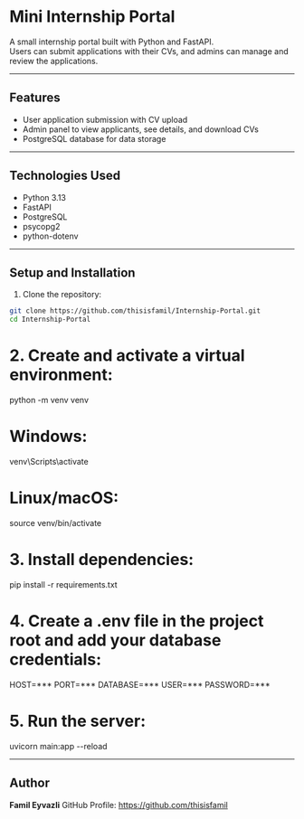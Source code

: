 # Mini Internship Portal

A small internship portal built with Python and FastAPI.  
Users can submit applications with their CVs, and admins can manage and review the applications.

---

## Features

- User application submission with CV upload  
- Admin panel to view applicants, see details, and download CVs  
- PostgreSQL database for data storage  

---

## Technologies Used

- Python 3.13  
- FastAPI  
- PostgreSQL  
- psycopg2  
- python-dotenv  

---

## Setup and Installation

1. Clone the repository:

```bash
git clone https://github.com/thisisfamil/Internship-Portal.git
cd Internship-Portal
```
# 2. Create and activate a virtual environment:
python -m venv venv
# Windows:
venv\Scripts\activate
# Linux/macOS:
source venv/bin/activate

# 3. Install dependencies:
pip install -r requirements.txt 

# 4. Create a .env file in the project root and add your database credentials:
HOST=***
PORT=***
DATABASE=***
USER=***
PASSWORD=***

# 5. Run the server: 
uvicorn main:app --reload

---

## Author

**Famil Eyvazli**
GitHub Profile: https://github.com/thisisfamil




